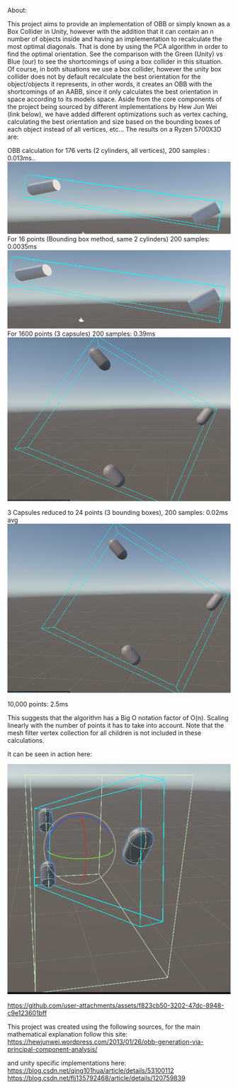 About:

This project aims to provide an implementation of OBB or simply known as a Box Collider in Unity, however with the addition that it can contain an n number of objects inside and having an implementation to recalculate the most optimal diagonals.
That is done by using the PCA algorithm in order to find the optimal orientation. 
See the comparison with the Green (Unity) vs Blue (our) to see the shortcomings of using a box collider in this situation. Of course, in both situations we use a box collider, however the unity box collider does not by default recalculate the best orientation for the object/objects it represents, in other words, it creates an OBB with the shortcomings of an AABB, since it only calculates the best orientation in space according to its models space.
Aside from the core components of the project being sourced by different implementations by Hew Jun Wei (link below), we have added different optimizations such as vertex caching, calculating the best orientation and size based on the bounding boxes of each object instead of all vertices, etc...
The results on a Ryzen 5700X3D are:

OBB calculation for 176 verts (2 cylinders, all vertices), 200 samples : 0.013ms..
![2 cylinders, all vertices](https://github.com/shendibrani/Optimal-OBB/blob/main/2capsule(allvertices).png)
For 16 points (Bounding box method, same 2 cylinders) 200 samples: 0.0035ms
![2 cylinders, bounding box based, less accurate](https://github.com/shendibrani/Optimal-OBB/blob/main/2capsule(bb).png)
For 1600 points (3 capsules) 200 samples: 0.39ms 
![3 capsules, all vertices, max accuracy](https://github.com/shendibrani/Optimal-OBB/blob/main/3caps(allverts).png)

3 Capsules reduced to 24 points (3 bounding boxes), 200 samples: 0.02ms avg
![3 capsules, bounding box based, less accuracy](https://github.com/shendibrani/Optimal-OBB/blob/main/3caps(bb).png)

10,000 points: 2.5ms

This suggests that the algorithm has a Big O notation factor of O(n). Scaling linearly with the number of points it has to take into account. Note that the mesh filter vertex collection for all children is not included in these calculations. 

It can be seen in action here:

![Unity Green vs Ours Blue.](https://github.com/shendibrani/Optimal-OBB/blob/main/Screenshot_1.png)

https://github.com/user-attachments/assets/f823cb50-3202-47dc-8948-c9e123601bff

This project was created using the following sources, for the main mathematical explanation follow this site:
https://hewjunwei.wordpress.com/2013/01/26/obb-generation-via-principal-component-analysis/

and unity specific implementations here:
https://blog.csdn.net/qing101hua/article/details/53100112
https://blog.csdn.net/flj135792468/article/details/120759839

